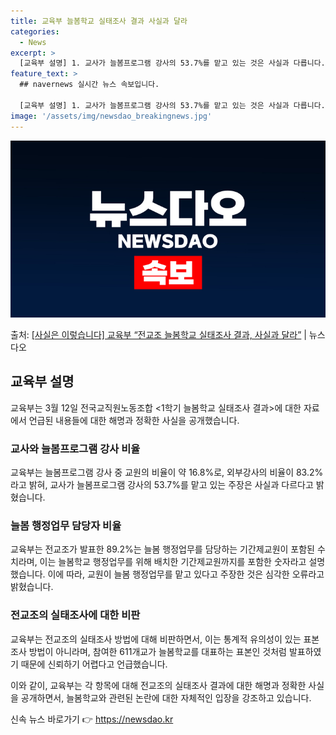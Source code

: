 ```yaml
---
title: 교육부 늘봄학교 실태조사 결과 사실과 달라
categories:
  - News
excerpt: >
  [교육부 설명] 1. 교사가 늘봄프로그램 강사의 53.7%를 맡고 있는 것은 사실과 다릅니다. 늘봄프로그램 …
feature_text: >
  ## navernews 실시간 뉴스 속보입니다.

  [교육부 설명] 1. 교사가 늘봄프로그램 강사의 53.7%를 맡고 있는 것은 사실과 다릅니다. 늘봄프로그램 …
image: '/assets/img/newsdao_breakingnews.jpg'
---
```


![뉴스다오 속보](/assets/img/newsdao_breakingnews.jpg)

<p>출처: <a href="https://newsdao.kr/3348" rel="dofollow">[사실은 이렇습니다] 교육부 “전교조 늘봄학교 실태조사 결과, 사실과 달라”</a> | 뉴스다오</p>

<h2 data-ke-size="size26">교육부 설명</h2>
교육부는 3월 12일 전국교직원노동조합 <1학기 늘봄학교 실태조사 결과>에 대한 자료에서 언급된 내용들에 대한 해명과 정확한 사실을 공개했습니다.

<h3>교사와 늘봄프로그램 강사 비율</h3>
교육부는 늘봄프로그램 강사 중 교원의 비율이 약 16.8%로, 외부강사의 비율이 83.2%라고 밝혀, 교사가 늘봄프로그램 강사의 53.7%를 맡고 있는 주장은 사실과 다르다고 밝혔습니다.

<h3>늘봄 행정업무 담당자 비율</h3>
교육부는 전교조가 발표한 89.2%는 늘봄 행정업무를 담당하는 기간제교원이 포함된 수치라며, 이는 늘봄학교 행정업무를 위해 배치한 기간제교원까지를 포함한 숫자라고 설명했습니다. 이에 따라, 교원이 늘봄 행정업무를 맡고 있다고 주장한 것은 심각한 오류라고 밝혔습니다.

<h3>전교조의 실태조사에 대한 비판</h3>
교육부는 전교조의 실태조사 방법에 대해 비판하면서, 이는 통계적 유의성이 있는 표본조사 방법이 아니라며, 참여한 611개교가 늘봄학교를 대표하는 표본인 것처럼 발표하였기 때문에 신뢰하기 어렵다고 언급했습니다.

이와 같이, 교육부는 각 항목에 대해 전교조의 실태조사 결과에 대한 해명과 정확한 사실을 공개하면서, 늘봄학교와 관련된 논란에 대한 자체적인 입장을 강조하고 있습니다. 

신속 뉴스 바로가기 👉 <a href="https://newsdao.kr" rel="dofollow">https://newsdao.kr</a>


